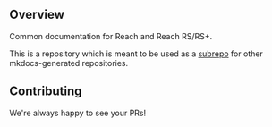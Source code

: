 ## Overview

Common documentation for Reach and Reach RS/RS+.

This is a repository which is meant to be used as a [subrepo](https://github.com/ingydotnet/git-subrepo) for other mkdocs-generated repositories.

## Contributing

We're always happy to see your PRs!
